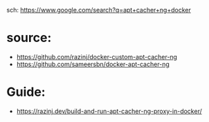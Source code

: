sch: https://www.google.com/search?q=apt+cacher+ng+docker

# source:
- https://github.com/razinj/docker-custom-apt-cacher-ng
- https://github.com/sameersbn/docker-apt-cacher-ng

# Guide:
- https://razinj.dev/build-and-run-apt-cacher-ng-proxy-in-docker/